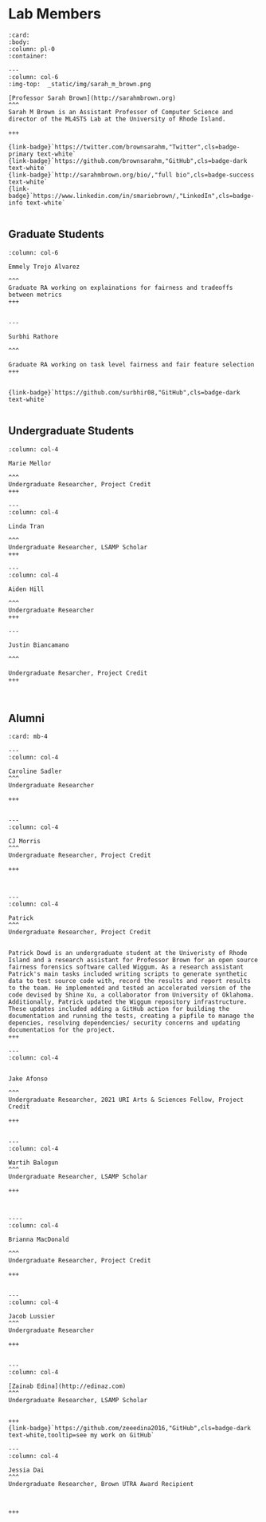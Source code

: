 # Lab Members




````{panels}
:card:
:body:
:column: pl-0
:container:

---
:column: col-6
:img-top:  _static/img/sarah_m_brown.png

[Professor Sarah Brown](http://sarahmbrown.org)
^^^
Sarah M Brown is an Assistant Professor of Computer Science and director of the ML4STS Lab at the University of Rhode Island.

+++

{link-badge}`https://twitter.com/brownsarahm,"Twitter",cls=badge-primary text-white`
{link-badge}`https://github.com/brownsarahm,"GitHub",cls=badge-dark text-white`
{link-badge}`http://sarahmbrown.org/bio/,"full bio",cls=badge-success text-white`
{link-badge}`https://www.linkedin.com/in/smariebrown/,"LinkedIn",cls=badge-info text-white`


````

<!-- Previously she was a [Data Science Initiative](https://www.brown.edu/initiatives/data-science/) Postdoctoral Research Associate at Brown University affiliated to the Division of Applied Mathematics and hosted by Professor Bjorn Sandstede and a [Chancellor's Postdoctoral Fellow](https://diversity.berkeley.edu/programs-services/postdoctoral/about-cpfp) in Computer Science at the University of California, Berkeley with faculty mentor Professor [Mike Jordan](https://people.eecs.berkeley.edu/~jordan/). While at UC Berkeley, she was a member of the [Algorithmic Fairness and Opacity Group](https://afog.berkeley.edu/). She completed a BS in Electrical Engineering with a minor in Biomedical Engineering, a MS in Electrical and Computer Engineering and a PhD in Electrical Engineering all at Northeastern University. Her PhD was focused on Machine Learning for Psychology applications and supervised by [Jennifer Dy](http://www.ece.neu.edu/fac-ece/jdy/). Her graduate studies were supported by a Draper Laboratory Fellowship and a National Science Foundation Graduate Research Fellowship. Her other professional activities include teaching computational data analysis skills and pedagogy to researchers with The Carpentries. Previously she was treasurer on the Women in Machine Learning, Inc  Board of Directors and National Academic Excellence Chair on the National Society of Black Engineers Board of Directors. -->

<!-- {badge}`https://github.com/brownsarahm,"LinkedIn",cls=badge-info text-white,tooltip=see my work on GitHub` -->

<!-- https://jupyterbook.org/en/stable/content/content-blocks.html#panels -->

## Graduate Students

````{panels}
:column: col-6

Emmely Trejo Alvarez

^^^
Graduate RA working on explainations for fairness and tradeoffs between metrics
+++


---

Surbhi Rathore

^^^

Graduate RA working on task level fairness and fair feature selection
+++


{link-badge}`https://github.com/surbhir08,"GitHub",cls=badge-dark text-white`


````


## Undergraduate Students


````{panels}
:column: col-4

Marie Mellor

^^^
Undergraduate Researcher, Project Credit
+++

---
:column: col-4

Linda Tran

^^^
Undergraduate Researcher, LSAMP Scholar
+++

---
:column: col-4

Aiden Hill

^^^
Undergraduate Researcher
+++

---

Justin Biancamano

^^^

Undergraduate Resarcher, Project Credit
+++



````


<!--


 -->


## Alumni


````{panels}
:card: mb-4

---
:column: col-4

Caroline Sadler
^^^
Undergraduate Researcher

+++


---
:column: col-4

CJ Morris
^^^
Undergraduate Researcher, Project Credit

+++



---
:column: col-4

Patrick
^^^
Undergraduate Researcher, Project Credit


Patrick Dowd is an undergraduate student at the Univeristy of Rhode Island and a research assistant for Professor Brown for an open source fairness forensics software called Wiggum. As a research assistant Patrick's main tasks included writing scripts to generate synthetic data to test source code with, record the results and report results to the team. He implemented and tested an accelerated version of the code devised by Shine Xu, a collaborator from University of Oklahoma. Additionally, Patrick updated the Wiggum repository infrastructure. These updates included adding a GitHub action for building the documentation and running the tests, creating a pipfile to manage the depencies, resolving dependencies/ security concerns and updating documentation for the project.
+++

---
:column: col-4


Jake Afonso

^^^
Undergraduate Researcher, 2021 URI Arts & Sciences Fellow, Project Credit

+++


---
:column: col-4

Wartih Balogun
^^^
Undergraduate Researcher, LSAMP Scholar

+++



----
:column: col-4

Brianna MacDonald

^^^
Undergraduate Researcher, Project Credit

+++


---
:column: col-4

Jacob Lussier
^^^
Undergraduate Researcher

+++


---
:column: col-4

[Zainab Edina](http://edinaz.com)
^^^
Undergraduate Researcher, LSAMP Scholar


+++
{link-badge}`https://github.com/zeeedina2016,"GitHub",cls=badge-dark text-white,tooltip=see my work on GitHub`

---
:column: col-4

Jessia Dai
^^^
Undergraduate Researcher, Brown UTRA Award Recipient



+++


````

